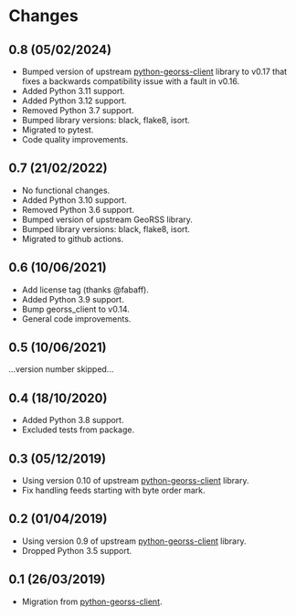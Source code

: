 # Changes

## 0.8 (05/02/2024)
* Bumped version of upstream [python-georss-client](https://github.com/exxamalte/python-georss-client) library to v0.17 that fixes a backwards compatibility issue with a fault in v0.16.
* Added Python 3.11 support.
* Added Python 3.12 support.
* Removed Python 3.7 support.
* Bumped library versions: black, flake8, isort.
* Migrated to pytest.
* Code quality improvements.

## 0.7 (21/02/2022)
* No functional changes.
* Added Python 3.10 support.
* Removed Python 3.6 support.
* Bumped version of upstream GeoRSS library.
* Bumped library versions: black, flake8, isort.
* Migrated to github actions.

## 0.6 (10/06/2021)
* Add license tag (thanks @fabaff).
* Added Python 3.9 support.
* Bump georss_client to v0.14.
* General code improvements.

## 0.5 (10/06/2021)
...version number skipped...

## 0.4 (18/10/2020)
* Added Python 3.8 support.
* Excluded tests from package.

## 0.3 (05/12/2019)
* Using version 0.10 of upstream [python-georss-client](https://github.com/exxamalte/python-georss-client) library.
* Fix handling feeds starting with byte order mark.

## 0.2 (01/04/2019)
* Using version 0.9 of upstream [python-georss-client](https://github.com/exxamalte/python-georss-client) library.
* Dropped Python 3.5 support.

## 0.1 (26/03/2019)
* Migration from [python-georss-client](https://github.com/exxamalte/python-georss-client).
